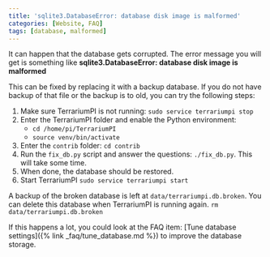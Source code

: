 ```yaml
---
title: 'sqlite3.DatabaseError: database disk image is malformed'
categories: [Website, FAQ]
tags: [database, malformed]
---
```


It can happen that the database gets corrupted. The error message you will get
is something like **sqlite3.DatabaseError: database disk image is malformed**

This can be fixed by replacing it with a backup database. If you do not have
backup of that file or the backup is to old, you can try the following steps:

1. Make sure TerrariumPI is not running: `sudo service terrariumpi stop`
2. Enter the TerrariumPI folder and enable the Python environment:
   - `cd /home/pi/TerrariumPI`
   - `source venv/bin/activate`
3. Enter the `contrib` folder: `cd contrib`
4. Run the `fix_db.py` script and answer the questions: `./fix_db.py`. This will
   take some time.
5. When done, the database should be restored.
6. Start TerrariumPI `sudo service terrariumpi start`

A backup of the broken database is left at `data/terrariumpi.db.broken`. You can
delete this database when TerrariumPI is running again.
`rm data/terrariumpi.db.broken`

If this happens a lot, you could look at the FAQ item: [Tune
database settings]({% link _faq/tune_database.md %}) to improve the database
storage.
